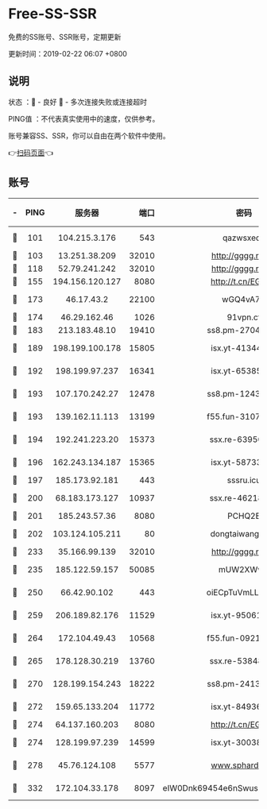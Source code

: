 # Free-SS-SSR

免费的SS账号、SSR账号，定期更新

更新时间：2019-02-22 06:07 +0800

## 说明

状态     ：🙂 - 良好 🙁 - 多次连接失败或连接超时

PING值   ：不代表真实使用中的速度，仅供参考。

账号兼容SS、SSR，你可以自由在两个软件中使用。

👉[扫码页面](https://liesauer.github.io/free-ss-ssr.github.io/)👈

## 账号

|-|PING|服务器|端口|密码|加密方式|区域|
|:----:|:----:|:-----:|-----:|:----:|:----:|:----:|
|🙂|101|104.215.3.176|543|qazwsxedc|aes-256-gcm|JP|
|🙂|103|13.251.38.209|32010|http://gggg.rocks|chacha20|SG|
|🙂|118|52.79.241.242|32010|http://gggg.rocks|chacha20|KR|
|🙂|155|194.156.120.127|8080|http://t.cn/EGJIyrl|rc4-md5|RU|
|🙂|173|46.17.43.2|22100|wGQ4vA7D|aes-256-gcm|RU|
|🙂|174|46.29.162.46|1026|91vpn.cf|rc4-md5|RU|
|🙂|183|213.183.48.10|19410|ss8.pm-27042185|rc4-md5|RU|
|🙂|189|198.199.100.178|15805|isx.yt-41344230|aes-256-cfb|US|
|🙂|192|198.199.97.237|16341|isx.yt-65385017|aes-256-cfb|US|
|🙂|193|107.170.242.27|12478|ss8.pm-12435283|aes-256-cfb|US|
|🙂|193|139.162.11.113|13199|f55.fun-31072524|aes-256-cfb|SG|
|🙂|194|192.241.223.20|15373|ssx.re-63950271|aes-256-cfb|US|
|🙂|196|162.243.134.187|15365|isx.yt-58733804|aes-256-cfb|US|
|🙂|197|185.173.92.181|443|sssru.icu|rc4-md5|RU|
|🙂|200|68.183.173.127|10937|ssx.re-46218785|aes-256-cfb|US|
|🙂|201|185.243.57.36|8080|PCHQ2E|rc4-md5|US|
|🙂|202|103.124.105.211|80|dongtaiwang.com|aes-256-cfb|US|
|🙂|233|35.166.99.139|32010|http://gggg.rocks|chacha20|US|
|🙂|235|185.122.59.157|50085|mUW2XWw8|aes-256-cfb|GB|
|🙂|250|66.42.90.102|443|oiECpTuVmLLxk4Ts|aes-256-cfb|US|
|🙂|259|206.189.82.176|11529|isx.yt-95061983|aes-256-cfb|SG|
|🙂|264|172.104.49.43|10568|f55.fun-09214148|aes-256-cfb|SG|
|🙂|265|178.128.30.219|13760|ssx.re-53848293|aes-256-cfb|SG|
|🙂|270|128.199.154.243|18222|ss8.pm-24139356|aes-256-cfb|SG|
|🙂|272|159.65.133.204|11772|isx.yt-84936416|aes-256-cfb|SG|
|🙂|274|64.137.160.203|8080|http://t.cn/EGJIyrl|rc4-md5|CA|
|🙂|274|128.199.97.239|14599|isx.yt-30038963|aes-256-cfb|SG|
|🙂|278|45.76.124.108|5577|www.sphard.com|aes-256-cfb|AU|
|🙂|332|172.104.33.178|8097|eIW0Dnk69454e6nSwuspv9DmS201tQ0D|aes-256-cfb|SG|
